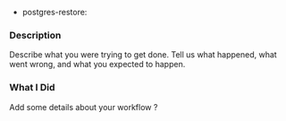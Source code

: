 * postgres-restore:

### Description

Describe what you were trying to get done.
Tell us what happened, what went wrong, and what you expected to happen.

### What I Did

Add some details about your workflow ?
